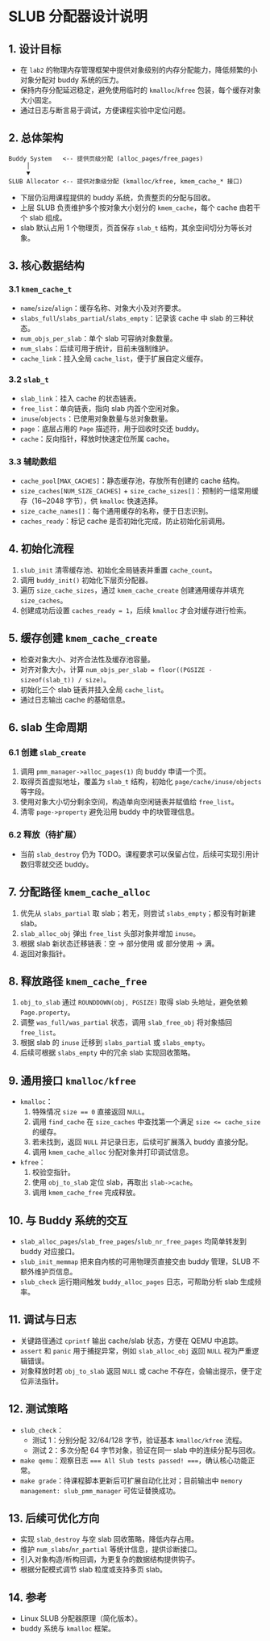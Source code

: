 # SLUB 分配器设计说明

## 1. 设计目标
- 在 `lab2` 的物理内存管理框架中提供对象级别的内存分配能力，降低频繁的小对象分配对 buddy 系统的压力。
- 保持内存分配延迟稳定，避免使用临时的 `kmalloc`/`kfree` 包装，每个缓存对象大小固定。
- 通过日志与断言易于调试，方便课程实验中定位问题。

## 2. 总体架构
```
Buddy System   <-- 提供页级分配 (alloc_pages/free_pages)
     │
     ▼
SLUB Allocator <-- 提供对象级分配 (kmalloc/kfree, kmem_cache_* 接口)
```
- 下层仍沿用课程提供的 buddy 系统，负责整页的分配与回收。
- 上层 SLUB 负责维护多个按对象大小划分的 `kmem_cache`，每个 cache 由若干个 slab 组成。
- slab 默认占用 1 个物理页，页首保存 `slab_t` 结构，其余空间切分为等长对象。

## 3. 核心数据结构
### 3.1 `kmem_cache_t`
- `name`/`size`/`align`：缓存名称、对象大小及对齐要求。
- `slabs_full`/`slabs_partial`/`slabs_empty`：记录该 cache 中 slab 的三种状态。
- `num_objs_per_slab`：单个 slab 可容纳对象数量。
- `num_slabs`：后续可用于统计，目前未强制维护。
- `cache_link`：挂入全局 `cache_list`，便于扩展自定义缓存。

### 3.2 `slab_t`
- `slab_link`：挂入 cache 的状态链表。
- `free_list`：单向链表，指向 slab 内首个空闲对象。
- `inuse`/`objects`：已使用对象数量与总对象数量。
- `page`：底层占用的 `Page` 描述符，用于回收时交还 buddy。
- `cache`：反向指针，释放时快速定位所属 cache。

### 3.3 辅助数组
- `cache_pool[MAX_CACHES]`：静态缓存池，存放所有创建的 cache 结构。
- `size_caches[NUM_SIZE_CACHES]` + `size_cache_sizes[]`：预制的一组常用缓存（16~2048 字节），供 `kmalloc` 快速选择。
- `size_cache_names[]`：每个通用缓存的名称，便于日志识别。
- `caches_ready`：标记 cache 是否初始化完成，防止初始化前调用。

## 4. 初始化流程
1. `slub_init` 清零缓存池、初始化全局链表并重置 `cache_count`。
2. 调用 `buddy_init()` 初始化下层页分配器。
3. 遍历 `size_cache_sizes`，通过 `kmem_cache_create` 创建通用缓存并填充 `size_caches`。
4. 创建成功后设置 `caches_ready = 1`，后续 `kmalloc` 才会对缓存进行检索。

## 5. 缓存创建 `kmem_cache_create`
- 检查对象大小、对齐合法性及缓存池容量。
- 对齐对象大小，计算 `num_objs_per_slab = floor((PGSIZE - sizeof(slab_t)) / size)`。
- 初始化三个 slab 链表并挂入全局 `cache_list`。
- 通过日志输出 cache 的基础信息。

## 6. slab 生命周期
### 6.1 创建 `slab_create`
1. 调用 `pmm_manager->alloc_pages(1)` 向 buddy 申请一个页。
2. 取得页首虚拟地址，覆盖为 `slab_t` 结构，初始化 `page/cache/inuse/objects` 等字段。
3. 使用对象大小切分剩余空间，构造单向空闲链表并赋值给 `free_list`。
4. 清零 `page->property` 避免沿用 buddy 中的块管理信息。

### 6.2 释放（待扩展）
- 当前 `slab_destroy` 仍为 TODO。课程要求可以保留占位，后续可实现引用计数归零就交还 buddy。

## 7. 分配路径 `kmem_cache_alloc`
1. 优先从 `slabs_partial` 取 slab；若无，则尝试 `slabs_empty`；都没有时新建 slab。
2. `slab_alloc_obj` 弹出 `free_list` 头部对象并增加 `inuse`。
3. 根据 slab 新状态迁移链表：空 → 部分使用 或 部分使用 → 满。
4. 返回对象指针。

## 8. 释放路径 `kmem_cache_free`
1. `obj_to_slab` 通过 `ROUNDDOWN(obj, PGSIZE)` 取得 slab 头地址，避免依赖 `Page.property`。
2. 调整 `was_full/was_partial` 状态，调用 `slab_free_obj` 将对象插回 `free_list`。
3. 根据 slab 的 `inuse` 迁移到 `slabs_partial` 或 `slabs_empty`。
4. 后续可根据 `slabs_empty` 中的冗余 slab 实现回收策略。

## 9. 通用接口 `kmalloc/kfree`
- `kmalloc`：
  1. 特殊情况 `size == 0` 直接返回 `NULL`。
  2. 调用 `find_cache` 在 `size_caches` 中查找第一个满足 `size <= cache_size` 的缓存。
  3. 若未找到，返回 `NULL` 并记录日志，后续可扩展落入 buddy 直接分配。
  4. 调用 `kmem_cache_alloc` 分配对象并打印调试信息。
- `kfree`：
  1. 校验空指针。
  2. 使用 `obj_to_slab` 定位 slab，再取出 `slab->cache`。
  3. 调用 `kmem_cache_free` 完成释放。

## 10. 与 Buddy 系统的交互
- `slab_alloc_pages`/`slab_free_pages`/`slub_nr_free_pages` 均简单转发到 buddy 对应接口。
- `slub_init_memmap` 把来自内核的可用物理页直接交由 buddy 管理，SLUB 不额外维护页信息。
- `slub_check` 运行期间触发 `buddy_alloc_pages` 日志，可帮助分析 slab 生成频率。

## 11. 调试与日志
- 关键路径通过 `cprintf` 输出 cache/slab 状态，方便在 QEMU 中追踪。
- `assert` 和 `panic` 用于捕捉异常，例如 `slab_alloc_obj` 返回 `NULL` 视为严重逻辑错误。
- 对象释放时若 `obj_to_slab` 返回 `NULL` 或 cache 不存在，会输出提示，便于定位非法指针。

## 12. 测试策略
- `slub_check`：
  - 测试 1：分别分配 32/64/128 字节，验证基本 `kmalloc/kfree` 流程。
  - 测试 2：多次分配 64 字节对象，验证在同一 slab 中的连续分配与回收。
- `make qemu`：观察日志 `=== All Slub tests passed! ===`，确认核心功能正常。
- `make grade`：待课程脚本更新后可扩展自动化比对；目前输出中 `memory management: slub_pmm_manager` 可佐证替换成功。

## 13. 后续可优化方向
- 实现 `slab_destroy` 与空 slab 回收策略，降低内存占用。
- 维护 `num_slabs`/`nr_partial` 等统计信息，提供诊断接口。
- 引入对象构造/析构回调，为更复杂的数据结构提供钩子。
- 根据分配模式调节 slab 粒度或支持多页 slab。

## 14. 参考
- Linux SLUB 分配器原理（简化版本）。
- buddy 系统与 `kmalloc` 框架。
